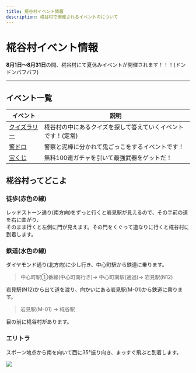 ```yaml
---
title: 椛谷村イベント情報
description: 椛谷村で開催されるイベントのについて
---
```


# 椛谷村イベント情報
**8月1日～8月31日**の間、椛谷村にて夏休みイベントが開催されます！！！(ドンドンパフパフ)

---
## イベント一覧
| イベント | 説明 |
| --- | --- |
| [クイズラリー](quiz-rally) | 椛谷村の中にあるクイズを探して答えていくイベントです！(定常) |
| [警ドロ](keidoro) | 警察と泥棒に分かれて鬼ごっこをするイベントです！ |
| [宝くじ](takarakuzi) | 無料100連ガチャを引いて最強武器をゲットだ！ |

## 椛谷村ってどこよ

### 徒歩(赤色の線)
レッドストーン通り(南方向)をずっと行くと岩見駅が見えるので、その手前の道を右に曲がり、  
そのまま行くと左側に門が見えます。その門をくぐって道なりに行くと椛谷村に到着します。

### 鉄道(水色の線)
ダイヤモンド通り(北方向)に少し行き、中心町駅から鉄道に乗ります。  
> 中心町駅①番線(中心町南行き)→ 中心町南駅(通過)→ 岩見駅(N12)  

岩見駅(N12)から出て道を渡り、向かいにある岩見駅(M-01)から鉄道に乗ります。  
> 岩見駅(M-01) → 椛谷駅

目の前に椛谷村があります。

### エリトラ
スポーン地点から南を向いて西に35°振り向き、まっすぐ飛ぶと到着します。  

![](https://i.imgur.com/0u31zT5.png)